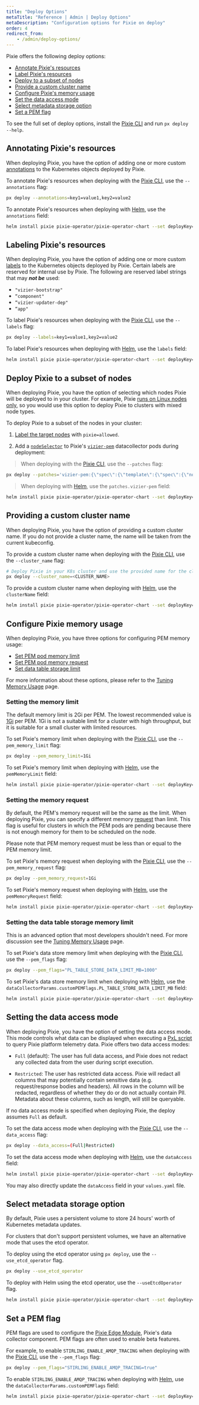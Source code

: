 ```yaml
---
title: "Deploy Options"
metaTitle: "Reference | Admin | Deploy Options"
metaDescription: "Configuration options for Pixie on deploy"
order: 4
redirect_from:
    - /admin/deploy-options/
---
```


Pixie offers the following deploy options:

- [Annotate Pixie's resources](#annotating-pixie's-resources)
- [Label Pixie's resources](#labeling-pixie's-resources)
- [Deploy to a subset of nodes](#deploy-pixie-to-a-subset-of-nodes)
- [Provide a custom cluster name](#providing-a-custom-cluster-name)
- [Configure Pixie's memory usage](#configure-pixie-memory-usage)
- [Set the data access mode](#setting-the-data-access-mode)
- [Select metadata storage option](#select-metadata-storage-option)
- [Set a PEM flag](#set-a-pem-flag)

To see the full set of deploy options, install the [Pixie CLI](/installing-pixie/install-schemes/cli/) and run `px deploy --help`.

## Annotating Pixie's resources

When deploying Pixie, you have the option of adding one or more custom [annotations](https://kubernetes.io/docs/concepts/overview/working-with-objects/annotations/) to the Kubernetes objects deployed by Pixie.

To annotate Pixie's resources when deploying with the [Pixie CLI](/installing-pixie/install-schemes/cli/), use the `--annotations` flag:

```bash
px deploy --annotations=key1=value1,key2=value2
```

To annotate Pixie's resources when deploying with [Helm](/installing-pixie/install-schemes/helm/), use the `annotations` field:

```bash
helm install pixie pixie-operator/pixie-operator-chart --set deployKey=<deploy-key-goes-here> --namespace pl --create-namespace --set annotations=key1=value1,key2=value2
```

## Labeling Pixie's resources

When deploying Pixie, you have the option of adding one or more custom [labels](https://kubernetes.io/docs/concepts/overview/working-with-objects/labels/) to the Kubernetes objects deployed by Pixie. Certain labels are reserved for internal use by Pixie. The following are reserved label strings that may _**not be**_ used:

- `"vizier-bootstrap"`
- `“component"`
- `“vizier-updater-dep"`
- `“app"`

To label Pixie's resources when deploying with the [Pixie CLI](/installing-pixie/install-schemes/cli/), use the `--labels` flag:

```bash
px deploy --labels=key1=value1,key2=value2
```

To label Pixie's resources when deploying with [Helm](/installing-pixie/install-schemes/helm/), use the `labels` field:

```bash
helm install pixie pixie-operator/pixie-operator-chart --set deployKey=<deploy-key-goes-here> --namespace pl --create-namespace --set labels=key1=value1,key2=value2
```

## Deploy Pixie to a subset of nodes

When deploying Pixie, you have the option of selecting which nodes Pixie will be deployed to in your cluster. For example, Pixie [runs on Linux nodes only](/installing-pixie/requirements/#operating-system), so you would use this option to deploy Pixie to clusters with mixed node types.

To deploy Pixie to a subset of the nodes in your cluster:

1. [Label the target nodes](https://kubernetes.io/docs/tasks/configure-pod-container/assign-pods-nodes/#add-a-label-to-a-node) with `pixie=allowed`.

2. Add a [`nodeSelector`](https://kubernetes.io/docs/concepts/scheduling-eviction/assign-pod-node/#nodeselector) to Pixie's [`vizier-pem`](/reference/architecture/#vizier) datacollector pods during deployment:

> When deploying with the [Pixie CLI](/installing-pixie/install-schemes/cli/), use the `--patches` flag:

```bash
px deploy --patches='vizier-pem:{\"spec\":{\"template\":{\"spec\":{\"nodeSelector\":{\"pixie\": \"allowed\"}}}}}'
```

> When deploying with [Helm](/installing-pixie/install-schemes/helm/), use the `patches.vizier-pem` field:

```bash
helm install pixie pixie-operator/pixie-operator-chart --set deployKey=<deploy-key-goes-here> --namespace pl --create-namespace --set patches.vizier-pem='\{\"spec\"\: \{\"template\"\: \{\"spec\"\: \{ \"nodeSelector\"\: \{\"pixie\"\: \"allowed\" \}\}\}\}\}'
```

## Providing a custom cluster name

When deploying Pixie, you have the option of providing a custom cluster name. If you do not provide a cluster name, the name will be taken from the current kubeconfig.

To provide a custom cluster name when deploying with the [Pixie CLI](/installing-pixie/install-schemes/cli/), use the `--cluster_name` flag:

```bash
# Deploy Pixie in your K8s cluster and use the provided name for the cluster.
px deploy --cluster_name=<CLUSTER_NAME>
```

To provide a custom cluster name when deploying with [Helm](/installing-pixie/install-schemes/helm/), use the `clusterName` field:

```bash
helm install pixie pixie-operator/pixie-operator-chart --set deployKey=<deploy-key-goes-here> --set clusterName=<CLUSTER_NAME> --namespace pl --create-namespace
```

## Configure Pixie memory usage

When deploying Pixie, you have three options for configuring PEM memory usage:

- [Set PEM pod memory limit](#configure-pixie-memory-usage-setting-the-memory-limit)
- [Set PEM pod memory request](#configure-pixie-memory-usage-setting-the-memory-request)
- [Set data table storage limit](#configure-pixie-memory-usage-setting-the-data-table-storage-memory-limit)

For more information about these options, please refer to the [Tuning Memory Usage](/reference/admin/tuning-mem-usage/) page.

### Setting the memory limit

The default memory limit is 2Gi per PEM. The lowest recommended value is [1Gi](/installing-pixie/requirements/#memory) per PEM. 1Gi is not a suitable limit for a cluster with high throughput, but it is suitable for a small cluster with limited resources.

To set Pixie's memory limit when deploying with the [Pixie CLI](/installing-pixie/install-schemes/cli/), use the `--pem_memory_limit` flag:

```bash
px deploy --pem_memory_limit=1Gi
```

To set Pixie's memory limit when deploying with [Helm](/installing-pixie/install-schemes/helm/), use the `pemMemoryLimit` field:

```bash
helm install pixie pixie-operator/pixie-operator-chart --set deployKey=<deploy-key-goes-here> --namespace pl --create-namespace --set pemMemoryLimit=1Gi
```

### Setting the memory request

By default, the PEM's memory request will be the same as the limit. When deploying Pixie, you can specify a different memory [request](https://kubernetes.io/docs/concepts/configuration/manage-resources-containers/#requests-and-limits) than limit. This flag is useful for clusters in which the PEM pods are pending because there is not enough memory for them to be scheduled on the node.

<Alert variant="outlined" severity="info">Please note that PEM memory request must be less than or equal to the PEM memory limit.</Alert>

To set Pixie's memory request when deploying with the [Pixie CLI](/installing-pixie/install-schemes/cli/), use the `--pem_memory_request` flag:

```bash
px deploy --pem_memory_request=1Gi
```

To set Pixie's memory request when deploying with [Helm](/installing-pixie/install-schemes/helm/), use the `pemMemoryRequest` field:

```bash
helm install pixie pixie-operator/pixie-operator-chart --set deployKey=<deploy-key-goes-here> --namespace pl --create-namespace --set pemMemoryRequest=1Gi
```

### Setting the data table storage memory limit

This is an advanced option that most developers shouldn't need. For more discussion see the [Tuning Memory Usage](/reference/admin/tuning-mem-usage/) page.

To set Pixie's data store memory limit when deploying with the [Pixie CLI](/installing-pixie/install-schemes/cli/), use the `--pem_flags` flag:

```bash
px deploy --pem_flags="PL_TABLE_STORE_DATA_LIMIT_MB=1000"
```

To set Pixie's data store memory limit when deploying with [Helm](/installing-pixie/install-schemes/helm/), use the `dataCollectorParams.customPEMFlags.PL_TABLE_STORE_DATA_LIMIT_MB` field:

```bash
helm install pixie pixie-operator/pixie-operator-chart --set deployKey=<deploy-key-goes-here> --namespace pl --create-namespace --set dataCollectorParams.customPEMFlags.PL_TABLE_STORE_DATA_LIMIT_MB=750
```

## Setting the data access mode

When deploying Pixie, you have the option of setting the data access mode. This mode controls what data can be displayed when executing a [PxL script](/using-pixie) to query Pixie platform telemetry data. Pixie offers two data access modes:

- `Full` (default): The user has full data access, and Pixie does not redact any collected data from the user during script execution.

- `Restricted`: The user has restricted data access. Pixie will redact all columns that may potentially contain sensitive data (e.g. request/response bodies and headers). All rows in the column will be redacted, regardless of whether they do or do not actually contain PII.  Metadata about these columns, such as length, will still be queryable.

If no data access mode is specified when deploying Pixie, the deploy assumes `Full` as default.

To set the data access mode when deploying with the [Pixie CLI](/installing-pixie/install-schemes/cli/), use the `--data_access` flag:

```bash
px deploy --data_access=(Full|Restricted)
```

To set the data access mode when deploying with [Helm](/installing-pixie/install-schemes/helm/), use the `dataAccess` field:

```bash
helm install pixie pixie-operator/pixie-operator-chart --set deployKey=<deploy-key-goes-here> --namespace pl --create-namespace --set dataAccess=(Full|Restricted)
```

You may also directly update the `dataAccess` field in your `values.yaml` file.

## Select metadata storage option

By default, Pixie uses a persistent volume to store 24 hours' worth of Kubernetes metadata updates.

For clusters that don't support persistent volumes, we have an alternative mode that uses the etcd operator.

To deploy using the etcd operator using `px deploy`, use the `--use_etcd_operator` flag.

```bash
px deploy --use_etcd_operator
```

To deploy with Helm using the etcd operator, use the `--useEtcdOperator` flag.

```bash
helm install pixie pixie-operator/pixie-operator-chart --set deployKey=<deploy-key-goes-here> --namespace pl --create-namespace --set pixie-chart.useEtcdOperator=true
```

## Set a PEM flag

PEM flags are used to configure the [Pixie Edge Module](https://docs.px.dev/reference/architecture/#vizier-components), Pixie's data collector component. PEM flags are often used to enable beta features.

For example, to enable `STIRLING_ENABLE_AMQP_TRACING` when deploying with the [Pixie CLI](/installing-pixie/install-schemes/cli/), use the `--pem_flags` flag:

```bash
px deploy --pem_flags="STIRLING_ENABLE_AMQP_TRACING=true"
```

To enable `STIRLING_ENABLE_AMQP_TRACING` when deploying with [Helm](/installing-pixie/install-schemes/helm/), use the `dataCollectorParams.customPEMFlags` field:

```bash
helm install pixie pixie-operator/pixie-operator-chart --set deployKey=<deploy-key-goes-here> --namespace pl --create-namespace --set dataCollectorParams.customPEMFlags.STIRLING_ENABLE_AMQP_TRACING=true
```
